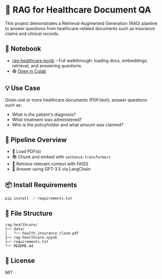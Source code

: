 # 🏥 RAG for Healthcare Document QA

This project demonstrates a Retrieval-Augmented Generation (RAG) pipeline to answer questions from healthcare-related documents such as insurance claims and clinical records.

## 📘 Notebook
- [rag-healthcare.ipynb](./rag-healthcare.ipynb) – Full walkthrough: loading docs, embeddings, retrieval, and answering questions.
- 🟢 [Open in Colab](https://colab.research.google.com/github/zanvari/llm-lab/blob/main/rag-healthcare/rag-healthcare.ipynb)

## 💡 Use Case
Given one or more healthcare documents (PDF/text), answer questions such as:
- What is the patient's diagnosis?
- What treatment was administered?
- Who is the policyholder and what amount was claimed?

## 🔧 Pipeline Overview
- 📄 Load PDF(s)
- 📚 Chunk and embed with `sentence-transformers`
- 🔎 Retrieve relevant context with FAISS
- 🤖 Answer using GPT-3.5 via LangChain

## 📦 Install Requirements
```bash
pip install -r requirements.txt
```

## 📂 File Structure
```
rag-healthcare/
├── data/
│   └── health_insurance_claim.pdf
├── rag-healthcare.ipynb
├── requirements.txt
└── README.md
```

## 📄 License
MIT
